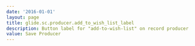 ```yaml
---
date: '2016-01-01'
layout: page
title: glide.sc.producer.add_to_wish_list_label
description: Button label for "add-to-wish-list" on record producer
value: Save Producer
---
```

